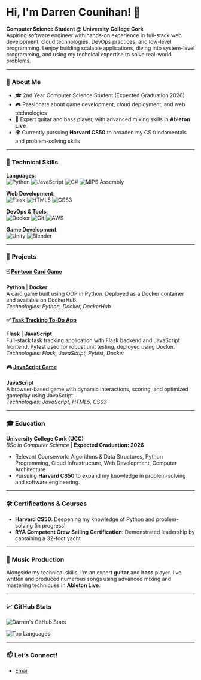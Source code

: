 # Hi, I'm Darren Counihan! 👋

**Computer Science Student @ University College Cork**  
Aspiring software engineer with hands-on experience in full-stack web development, cloud technologies, DevOps practices, and low-level programming. I enjoy building scalable applications, diving into system-level programming, and using my technical expertise to solve real-world problems.

---

### 🌟 **About Me**
- 🎓 2nd Year Computer Science Student (Expected Graduation 2026)
- 🎮 Passionate about game development, cloud deployment, and web technologies
- 🎸 Expert guitar and bass player, with advanced mixing skills in **Ableton Live**
- 🌍 Currently pursuing **Harvard CS50** to broaden my CS fundamentals and problem-solving skills

---

### 🚀 **Technical Skills**
**Languages**:  
![Python](https://img.shields.io/badge/Python-3776AB?style=for-the-badge&logo=python&logoColor=white)
![JavaScript](https://img.shields.io/badge/JavaScript-F7DF1E?style=for-the-badge&logo=javascript&logoColor=black)
![C#](https://img.shields.io/badge/C%23-239120?style=for-the-badge&logo=c-sharp&logoColor=white)
![MIPS Assembly](https://img.shields.io/badge/MIPS_Assembly-00599C?style=for-the-badge)

**Web Development**:  
![Flask](https://img.shields.io/badge/Flask-000000?style=for-the-badge&logo=flask&logoColor=white)
![HTML5](https://img.shields.io/badge/HTML5-E34F26?style=for-the-badge&logo=html5&logoColor=white)
![CSS3](https://img.shields.io/badge/CSS3-1572B6?style=for-the-badge&logo=css3&logoColor=white)

**DevOps & Tools**:  
![Docker](https://img.shields.io/badge/Docker-2496ED?style=for-the-badge&logo=docker&logoColor=white)
![Git](https://img.shields.io/badge/Git-F05032?style=for-the-badge&logo=git&logoColor=white)
![AWS](https://img.shields.io/badge/AWS-232F3E?style=for-the-badge&logo=amazon-aws&logoColor=white)

**Game Development**:  
![Unity](https://img.shields.io/badge/Unity-000000?style=for-the-badge&logo=unity&logoColor=white)
![Blender](https://img.shields.io/badge/Blender-F5792A?style=for-the-badge&logo=blender&logoColor=white)

---

### 📂 **Projects**

#### 🃏 [Pontoon Card Game](https://github.com/godziller/pontoon-game)  
**Python** | **Docker**  
A card game built using OOP in Python. Deployed as a Docker container and available on DockerHub.  
*Technologies: Python, Docker, DockerHub*

#### ✅ [Task Tracking To-Do App](https://github.com/godziller/task-tracker)  
**Flask** | **JavaScript**  
Full-stack task tracking application with Flask backend and JavaScript frontend. Pytest used for robust unit testing, deployed using Docker.  
*Technologies: Flask, JavaScript, Pytest, Docker*

#### 🎮 [JavaScript Game](https://github.com/godziller/js-game)  
**JavaScript**  
A browser-based game with dynamic interactions, scoring, and optimized gameplay using JavaScript.  
*Technologies: JavaScript, HTML5, CSS3*


---

### 🎓 **Education**
**University College Cork (UCC)**  
*BSc in Computer Science* | **Expected Graduation: 2026**  
- Relevant Coursework: Algorithms & Data Structures, Python Programming, Cloud Infrastructure, Web Development, Computer Architecture
- Pursuing **Harvard CS50** to expand my knowledge in problem-solving and software engineering.

---

### 🛠️ **Certifications & Courses**
- **Harvard CS50**: Deepening my knowledge of Python and problem-solving (in progress)
- **RYA Competent Crew Sailing Certification**: Demonstrated leadership by captaining a 32-foot yacht

---

### 🎸 **Music Production**
Alongside my technical skills, I’m an expert **guitar** and **bass** player. I’ve written and produced numerous songs using advanced mixing and mastering techniques in **Ableton Live**.

---

### 📈 **GitHub Stats**
![Darren's GitHub Stats](https://github-readme-stats.vercel.app/api?username=godziller&show_icons=true&theme=tokyonight)

![Top Languages](https://github-readme-stats.vercel.app/api/top-langs/?username=godziller&layout=compact&theme=tokyonight)

---

### 📫 **Let’s Connect!**
- [Email](mailto:darren@counihan.ie)
